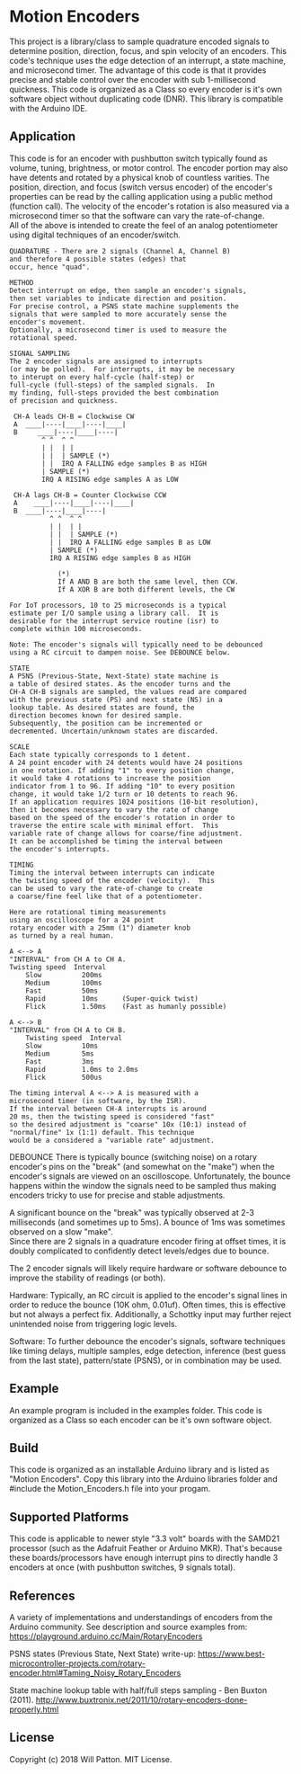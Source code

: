 Motion Encoders
===========
This project is a library/class to sample quadrature encoded signals to determine position, direction, focus, and spin velocity of an encoders. This code's technique uses the edge detection of an interrupt, a state machine, and microsecond timer. The advantage of this code is that it provides precise and stable control over the encoder with sub 1-millisecond quickness. This code is organized as a Class so every encoder is it's own software object without duplicating code (DNR). This library is compatible with the Arduino IDE.

## Application
This code is for an encoder with pushbutton switch typically found as volume, tuning, brightness, or motor control. The encoder portion may also have detents and rotated by a physical knob of countless varities. 
The position, direction, and focus (switch versus encoder) of the encoder's properties can be read by the calling application using a public method (function call). The velocity of the encoder's rotation is also measured via a microsecond timer so that the software can vary the rate-of-change.  
All of the above is intended to create the feel of an analog potentiometer using digital techniques of an encoder/switch.

    QUADRATURE - There are 2 signals (Channel A, Channel B)
    and therefore 4 possible states (edges) that 
    occur, hence "quad".

    METHOD 
	Detect interrupt on edge, then sample an encoder's signals, 
	then set variables to indicate direction and position. 
	For precise control, a PSNS state machine supplements the
	signals that were sampled to more accurately sense the 
	encoder's movement.   
	Optionally, a microsecond timer is used to measure the 
	rotational speed.  
	
	SIGNAL SAMPLING 
	The 2 encoder signals are assigned to interrupts 
	(or may be polled).  For interrupts, it may be necessary
	to interupt on every half-cycle (half-step) or 
	full-cycle (full-steps) of the sampled signals.  In
	my finding, full-steps provided the best combination 
	of precision and quickness. 

     CH-A leads CH-B = Clockwise CW
     A  ____|----|____|----|____|
     B     ____|----|____|----|
            ^ ^  ^ ^
            | |  | |
            | |  | SAMPLE (*) 
            | |  IRQ A FALLING edge samples B as HIGH
            | SAMPLE (*)  
            IRQ A RISING edge samples A as LOW
 
     CH-A lags CH-B = Counter Clockwise CCW
     A    ____|----|____|----|____|
     B  ____|----|____|----|
              ^ ^  ^ ^
              | |  | |
              | |  | SAMPLE (*) 
              | |  IRQ A FALLING edge samples B as LOW
              | SAMPLE (*) 
              IRQ A RISING edge samples B as HIGH

                (*) 
                If A AND B are both the same level, then CCW.
                If A XOR B are both different levels, the CW
     
	For IoT processors, 10 to 25 microseconds is a typical 
   	estimate per I/O sample using a library call.  It is
   	desirable for the interrupt service routine (isr) to 
   	complete within 100 microseconds. 
     
    Note: The encoder's signals will typically need to be debounced 
	using a RC circuit to dampen noise. See DEBOUNCE below.
	
	STATE
	A PSNS (Previous-State, Next-State) state machine is
	a table of desired states. As the encoder turns and the 
	CH-A CH-B signals are sampled, the values read are compared
	with the previous state (PS) and next state (NS) in a 
	lookup table. As desired states are found, the 
	direction becomes known for desired sample. 
	Subsequently, the position can be incremented or 
	decremented. Uncertain/unknown states are discarded. 

	SCALE
	Each state typically corresponds to 1 detent. 
	A 24 point encoder with 24 detents would have 24 positions
	in one rotation. If adding "1" to every position change,
	it would take 4 rotations to increase the position
	indicator from 1 to 96. If adding "10" to every position
	change, it would take 1/2 turn or 10 detents to reach 96.
	If an application requires 1024 positions (10-bit resolution),
	then it becomes necessary to vary the rate of change
	based on the speed of the encoder's rotation in order to
	traverse the entire scale with minimal effort.  This 
	variable rate of change allows for coarse/fine adjustment.
	It can be accomplished be timing the interval between
	the encoder's interrupts.  

  	TIMING
	Timing the interval between interrupts can indicate
	the twisting speed of the encoder (velocity).  This
	can be used to vary the rate-of-change to create 
	a coarse/fine feel like that of a potentiometer. 

	Here are rotational timing measurements 
	using an oscilloscope for a 24 point 
	rotary encoder with a 25mm (1") diameter knob
	as turned by a real human.

    A <--> A  
    "INTERVAL" from CH A to CH A.
    Twisting speed  Interval
		Slow          200ms
		Medium        100ms
		Fast          50ms
		Rapid         10ms      (Super-quick twist)
		Flick         1.50ms    (Fast as humanly possible)

    A <--> B  
    "INTERVAL" from CH A to CH B.
    	Twisting speed  Interval
      	Slow          10ms
      	Medium        5ms
      	Fast          3ms 
      	Rapid         1.0ms to 2.0ms   
      	Flick         500us      

	The timing interval A <--> A is measured with a 
	microsecond timer (in software, by the ISR).  
	If the interval between CH-A interrupts is around 
	20 ms, then the twisting speed is considered "fast" 
	so the desired adjustment is "coarse" 10x (10:1) instead of 
	"normal/fine" 1x (1:1) default. This technique
	would be a considered a "variable rate" adjustment. 

  DEBOUNCE
   There is typically bounce (switching noise) on a rotary 
   encoder's pins on the "break" (and somewhat on the "make") 
   when the encoder's signals are viewed on an oscilloscope. 
   Unfortunately, the bounce happens within the window the
   signals need to be sampled thus making encoders tricky to 
   use for precise and stable adjustments.  

   A significant bounce on the "break" was typically 
   observed at 2-3 milliseconds (and sometimes up to 5ms). 
   A bounce of 1ms was sometimes observed on a slow "make".  
   Since there are 2 signals in a quadrature encoder 
   firing at offset times, it is doubly complicated to 
   confidently detect levels/edges due to bounce. 
   
   The 2 encoder signals will likely require hardware or software 
   debounce to improve the stability of readings (or both).
   
   Hardware: Typically, an RC circuit is applied to the 
   encoder's signal lines in order to reduce the bounce
   (10K ohm, 0.01uf). Often times, this is effective 
   but not always a perfect fix.  Additionally, a Schottky 
   input may further reject unintended noise from 
   triggering logic levels. 
   
   Software: To further debounce the encoder's signals, 
   software techniques like timing delays, multiple samples, 
   edge detection, inference (best guess from the last state), 
   pattern/state (PSNS), or in combination may be used.  

## Example
An example program is included in the examples folder. This code is organized as a Class so each encoder can be it's own software object.

## Build
This code is organized as an installable Arduino library and is listed as "Motion Encoders".  Copy this library into the Arduino libraries folder and #include the Motion_Encoders.h file into your progam. 

## Supported Platforms
This code is applicable to newer style "3.3 volt" boards with the SAMD21 processor (such as the Adafruit Feather or Arduino MKR). That's because these boards/processors have enough interrupt pins to directly handle 3 encoders at once (with pushbutton switches, 9 signals total). 

## References
A variety of implementations and understandings of encoders from the Arduino community.
See description and source examples from:
https://playground.arduino.cc/Main/RotaryEncoders

PSNS states (Previous State, Next State) write-up:
https://www.best-microcontroller-projects.com/rotary-encoder.html#Taming_Noisy_Rotary_Encoders

State machine lookup table with half/full steps sampling - Ben Buxton (2011).
http://www.buxtronix.net/2011/10/rotary-encoders-done-properly.html

## License
Copyright (c) 2018 Will Patton. MIT License.
